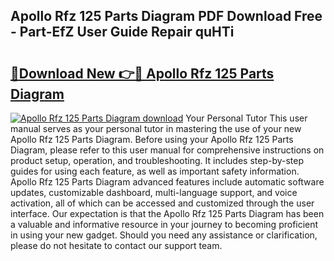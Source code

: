 ## Apollo Rfz 125 Parts Diagram PDF Download Free - Part-EfZ User Guide Repair quHTi

# <h2><a href="http://dfic07.blite.top/?on=Apollo+Rfz+125+Parts+Diagram">🔗Download New 👉🔴 Apollo Rfz 125 Parts Diagram</a></h2>

[![Apollo Rfz 125 Parts Diagram download](https://i.imgur.com/lujVjoI.png)](http://dfic07.blite.top/?on=Apollo+Rfz+125+Parts+Diagram)
Your Personal Tutor This user manual serves as your personal tutor in mastering the use of your new Apollo Rfz 125 Parts Diagram. Before using your Apollo Rfz 125 Parts Diagram, please refer to this user manual for comprehensive instructions on product setup, operation, and troubleshooting. It includes step-by-step guides for using each feature, as well as important safety information. Apollo Rfz 125 Parts Diagram advanced features include automatic software updates, customizable dashboard, multi-language support, and voice activation, all of which can be accessed and customized through the user interface. Our expectation is that the Apollo Rfz 125 Parts Diagram has been a valuable and informative resource in your journey to becoming proficient in using your new gadget. Should you need any assistance or clarification, please do not hesitate to contact our support team.
